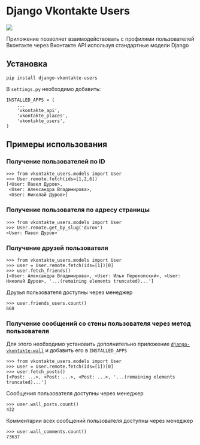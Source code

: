 # Django Vkontakte Users

<a href="https://travis-ci.org/ramusus/django-vkontakte-users" title="Django Vkontakte Users Travis Status"><img src="https://secure.travis-ci.org/ramusus/django-vkontakte-users.png"></a>

Приложение позволяет взаимодействовать с профилями пользователей Вконтакте через Вконтакте API используя стандартные модели Django

## Установка

    pip install django-vkontakte-users

В `settings.py` необходимо добавить:

    INSTALLED_APPS = (
        ...
        'vkontakte_api',
        'vkontakte_places',
        'vkontakte_users',
    )

## Примеры использования

### Получение пользователей по ID

    >>> from vkontakte_users.models import User
    >>> User.remote.fetch(ids=[1,2,6])
    [<User: Павел Дуров>,
     <User: Александра Владимирова>,
     <User: Николай Дуров>]

### Получение пользователя по адресу страницы

    >>> from vkontakte_users.models import User
    >>> User.remote.get_by_slug('durov')
    <User: Павел Дуров>

### Получение друзей пользователя

    >>> from vkontakte_users.models import User
    >>> user = User.remote.fetch(ids=[1])[0]
    >>> user.fetch_friends()
    [<User: Александра Владимирова>, <User: Илья Перекопский>, <User: Николай Дуров>, '...(remaining elements truncated)...']

Друзья пользователя доступны через менеджер

    >>> user.friends_users.count()
    668

### Получение сообщений со стены пользователя через метод пользователя

Для этого необходимо установить дополнительно приложение
[`django-vkontakte-wall`](http://github.com/ramusus/django-vkontakte-wall/) и добавить его в `INSTALLED_APPS`

    >>> from vkontakte_users.models import User
    >>> user = User.remote.fetch(ids=[1])[0]
    >>> user.fetch_posts()
    [<Post: ...>, <Post: ...>, <Post: ...>, '...(remaining elements truncated)...']

Сообщения пользователя доступны через менеджер

    >>> user.wall_posts.count()
    432

Комментарии всех сообщений пользователя доступны через менеджер

    >>> user.wall_comments.count()
    73637